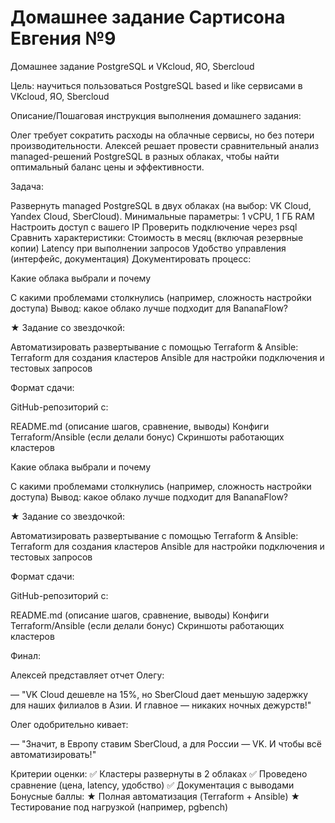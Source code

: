 # Домашнее задание Сартисона Евгения №9
Домашнее задание
PostgreSQL и VKcloud, ЯО, Sbercloud

Цель:
научиться пользоваться PostgreSQL based и like сервисами в VKcloud, ЯО, Sbercloud

Описание/Пошаговая инструкция выполнения домашнего задания:

Олег требует сократить расходы на облачные сервисы, но без потери производительности. Алексей решает провести сравнительный анализ managed-решений PostgreSQL в разных облаках, чтобы найти оптимальный баланс цены и эффективности.


Задача:

Развернуть managed PostgreSQL в двух облаках (на выбор: VK Cloud, Yandex Cloud, SberCloud).
Минимальные параметры: 1 vCPU, 1 ГБ RAM
Настроить доступ с вашего IP
Проверить подключение через psql
Сравнить характеристики:
Стоимость в месяц (включая резервные копии)
Latency при выполнении запросов
Удобство управления (интерфейс, документация)
Документировать процесс:

Какие облака выбрали и почему

С какими проблемами столкнулись (например, сложность настройки доступа)
Вывод: какое облако лучше подходит для BananaFlow?

★ Задание со звездочкой:

Автоматизировать развертывание с помощью Terraform & Ansible:
Terraform для создания кластеров
Ansible для настройки подключения и тестовых запросов

Формат сдачи:

GitHub-репозиторий с:

README.md (описание шагов, сравнение, выводы)
Конфиги Terraform/Ansible (если делали бонус)
Скриншоты работающих кластеров


Какие облака выбрали и почему

С какими проблемами столкнулись (например, сложность настройки доступа)
Вывод: какое облако лучше подходит для BananaFlow?

★ Задание со звездочкой:

Автоматизировать развертывание с помощью Terraform & Ansible:
Terraform для создания кластеров
Ansible для настройки подключения и тестовых запросов

Формат сдачи:

GitHub-репозиторий с:

README.md (описание шагов, сравнение, выводы)
Конфиги Terraform/Ansible (если делали бонус)
Скриншоты работающих кластеров

Финал:

Алексей представляет отчет Олегу:

— "VK Cloud дешевле на 15%, но SberCloud дает меньшую задержку для наших филиалов в Азии. И главное — никаких ночных дежурств!"

Олег одобрительно кивает:

— "Значит, в Европу ставим SberCloud, а для России — VK. И чтобы всё автоматизировать!"


Критерии оценки:
✅ Кластеры развернуты в 2 облаках
✅ Проведено сравнение (цена, latency, удобство)
✅ Документация с выводами
Бонусные баллы:
★ Полная автоматизация (Terraform + Ansible)
★ Тестирование под нагрузкой (например, pgbench)
